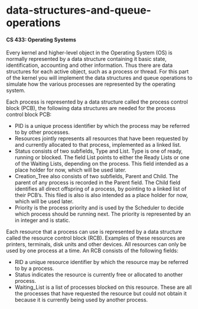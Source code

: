 # data-structures-and-queue-operations

#### CS 433: Operating Systems

Every kernel and higher-level object in the Operating System (OS) is normally
represented by a data structure containing it basic state, identification,
accounting and other information. Thus there are data structures for each active
object, such as a process or thread. For this part of the kernel you will
implement the data structures and queue operations to simulate how the various
processes are represented by the operating system.

Each process is represented by a data structure called the process control block
(PCB), the following data structures are needed for the process control block
PCB:
* PID is a unique process identifier by which the process may be referred to by other processes.
* Resources jointly represents all resources that have been requested by and currently allocated to that process, implemented as a linked list.
* Status consists of two subfields, Type and List. Type is one of ready, running or blocked. The field List points to either the Ready Lists or one of the Waiting Lists, depending on the process. This field intended as a place holder for now, which will be used later.
* Creation_Tree also consists of two subfields, Parent and Child. The parent of any process is recorded in the Parent field.  The Child field identifies all direct offspring of a process, by pointing to a linked list of their PCB’s. This filed is also is also intended as a place holder for now, which will be used later.
* Priority is the process priority and is used by the Scheduler to decide which process should be running next. The priority is represented by an in integer and is static.

Each resource that a process can use is represented by a data structure called the resource control block (RCB). Examples of these resources are printers, terminals, disk units and other devices. All resources can only be used by one process at a time. An RCB consists of the following fields:
* RID a unique resource identifier by which the resource may be referred to by a process.
* Status indicates the resource is currently free or allocated to another process.
* Waiting_List is a list of processes blocked on this resource. These are all the processes that have requested the resource but could not obtain it because it is currently being used by another process.
